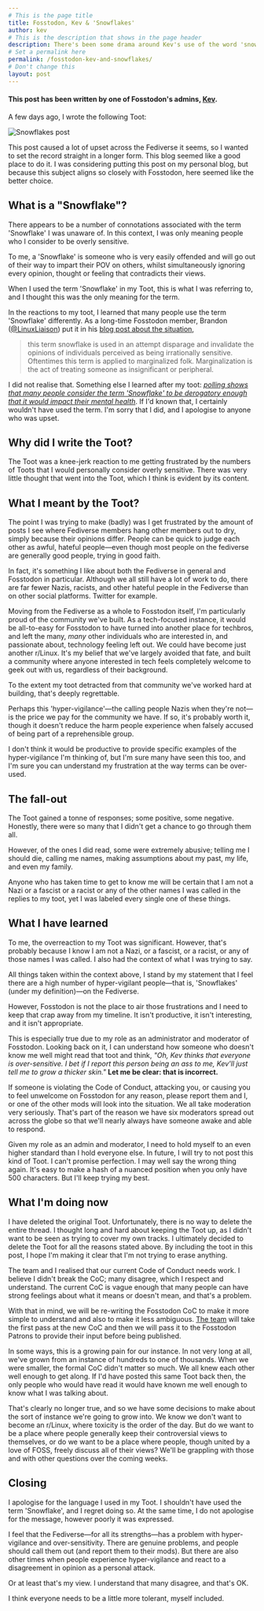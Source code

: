 ```yaml
---
# This is the page title
title: Fosstodon, Kev & 'Snowflakes'
author: kev
# This is the description that shows in the page header
description: There's been some drama around Kev's use of the word 'snowflakes'. Here's his response...
# Set a permalink here
permalink: /fosstodon-kev-and-snowflakes/
# Don't change this
layout: post
---
```


#### This post has been written by one of Fosstodon's admins, [Kev](https://fosstodon.org/@kev).

A few days ago, I wrote the following Toot:

![Snowflakes post](/assets/images/snowflakes-post.jpeg)

This post caused a lot of upset across the Fediverse it seems, so I wanted to set the record straight in a longer form. This blog seemed like a good place to do it. I was considering putting this post on my personal blog, but because this subject aligns so closely with Fosstodon, here seemed like the better choice.<!--more-->

## What is a "Snowflake"?

There appears to be a number of connotations associated with the term 'Snowflake' I was unaware of. In this context, I was only meaning people who I consider to be overly sensitive.

To me, a 'Snowflake' is someone who is very easily offended and will go out of their way to impart their POV on others, whilst simultaneously ignoring every opinion, thought or feeling that contradicts their views.

When I used the term 'Snowflake' in my Toot, this is what I was referring to, and I thought this was the only meaning for the term.

In the reactions to my toot, I learned that many people use the term 'Snowflake' differently. As a long-time Fosstodon member, Brandon ([@LinuxLiaison](https://fosstodon.org/@linuxliaison)) put it in his [blog post about the situation](https://bnolet.me/posts/2019/07/implicit-endorsement/),

> this term snowflake is used in an attempt disparage and invalidate the opinions of individuals perceived as being irrationally sensitive. Oftentimes this term is applied to marginalized folk. Marginalization is the act of treating someone as insignificant or peripheral.

I did not realise that. Something else I learned after my toot: _[polling shows that many people consider the term 'Snowflake' to be derogatory enough that it would impact their mental health](https://www.telegraph.co.uk/news/2017/12/06/dont-call-us-snowflakes-damages-mental-health-say-young-people/)_. If I'd known that, I certainly wouldn't have used the term. I'm sorry that I did, and I apologise to anyone who was upset.

## Why did I write the Toot?

The Toot was a knee-jerk reaction to me getting frustrated by the numbers of Toots that I would personally consider overly sensitive. There was very little thought that went into the Toot, which I think is evident by its content.

## What I meant by the Toot?

The point I was trying to make (badly) was I get frustrated by the amount of posts I see where Fediverse members hang other members out to dry, simply because their opinions differ. People can be quick to judge each other as awful, hateful people—even though most people on the fediverse are generally good people, trying in good faith.

In fact, it's something I like about both the Fediverse in general and Fosstodon in particular. Although we all still have a lot of work to do, there are far fewer Nazis, racists, and other hateful people in the Fediverse than on other social platforms. Twitter for example.

Moving from the Fediverse as a whole to Fosstodon itself, I'm particularly proud of the community we've built. As a tech-focused instance, it would be all-to-easy for Fosstodon to have turned into another place for techbros, and left the many, _many_ other individuals who are interested in, and passionate about, technology feeling left out. We could have become just another r/Linux. It's my belief that we've largely avoided that fate, and built a community where anyone interested in tech feels completely welcome to geek out with us, regardless of their background.

To the extent my toot detracted from that community we've worked hard at building, that's deeply regrettable.

Perhaps this 'hyper-vigilance'—the calling people Nazis when they're not—is the price we pay for the community we have. If so, it's probably worth it, though it doesn't reduce the harm people experience when falsely accused of being part of a reprehensible group.

I don't think it would be productive to provide specific examples of the hyper-vigilance I'm thinking of, but I'm sure many have seen this too, and I'm sure you can understand my frustration at the way terms can be over-used.

## The fall-out

The Toot gained a tonne of responses; some positive, some negative. Honestly, there were so many that I didn't get a chance to go through them all.

However, of the ones I did read, some were extremely abusive; telling me I should die, calling me names, making assumptions about my past, my life, and even my family.

Anyone who has taken time to get to know me will be certain that I am not a Nazi or a fascist or a racist or any of the other names I was called in the replies to my toot, yet I was labeled every single one of these things.

## What I have learned

To me, the overreaction to my Toot was significant. However, that's probably because I know I am not a Nazi, or a fascist, or a racist, or any of those names I was called. I also had the context of what I was trying to say.

All things taken within the context above, I stand by my statement that I feel there are a high number of hyper-vigilant people—that is, 'Snowflakes' (under my definition)—on the Fediverse.

However, Fosstodon is not the place to air those frustrations and I need to keep that crap away from my timeline. It isn't productive, it isn't interesting, and it isn't appropriate.

This is especially true due to my role as an administrator and moderator of Fosstodon. Looking back on it, I can understand how someone who doesn't know me well might read that toot and think, _"Oh, Kev thinks that everyone is over-sensitive. I bet if I report this person being an ass to me, Kev'll just tell me to grow a thicker skin."_ **Let me be clear: that is incorrect.**

If someone is violating the Code of Conduct, attacking you, or causing you to feel unwelcome on Fosstodon for any reason, please report them and I, or one of the other mods will look into the situation. We all take moderation very seriously. That's part of the reason we have six moderators spread out across the globe so that we'll nearly always have someone awake and able to respond.

Given my role as an admin and moderator, I need to hold myself to an even higher standard than I hold everyone else. In future, I will try to not post this kind of Toot. I can't promise perfection. I may well say the wrong thing again. It's easy to make a hash of a nuanced position when you only have 500 characters. But I'll keep trying my best.

## What I'm doing now

I have deleted the original Toot. Unfortunately, there is no way to delete the entire thread. I thought long and hard about keeping the Toot up, as I didn't want to be seen as trying to cover my own tracks. I ultimately decided to delete the Toot for all the reasons stated above. By including the toot in this post, I hope I'm making it clear that I'm not trying to erase anything.

The team and I realised that our current Code of Conduct needs work. I believe I didn't break the CoC; many disagree, which I respect and understand. The current CoC is vague enough that many people can have strong feelings about what it means or doesn't mean, and that's a problem.

With that in mind, we will be re-writing the Fosstodon CoC to make it more simple to understand and also to make it less ambiguous. [The team](/the-team) will take the first pass at the new CoC and then we will pass it to the Fosstodon Patrons to provide their input before being published.

In some ways, this is a growing pain for our instance. In not very long at all, we've grown from an instance of hundreds to one of thousands. When we were smaller, the formal CoC didn't matter so much. We all knew each other well enough to get along. If I'd have posted this same Toot back then, the only people who would have read it would have known me well enough to know what I was talking about.

That's clearly no longer true, and so we have some decisions to make about the sort of instance we're going to grow into. We know we don't want to become an r/Linux, where toxicity is the order of the day. But do we want to be a place where people generally keep their controversial views to themselves, or do we want to be a place where people, though united by a love of FOSS, freely discuss all of their views? We'll be grappling with those and with other questions over the coming weeks.

## Closing

I apologise for the language I used in my Toot. I shouldn't have used the term 'Snowflake', and I regret doing so. At the same time, I do not apologise for the message, however poorly it was expressed.

I feel that the Fediverse—for all its strengths—has a problem with hyper-vigilance and over-sensitivity. There are genuine problems, and people should call them out (and report them to their mods). But there are also other times when people experience hyper-vigilance and react to a disagreement in opinion as a personal attack.

Or at least that's my view. I understand that many disagree, and that's OK.

I think everyone needs to be a little more tolerant, myself included.
